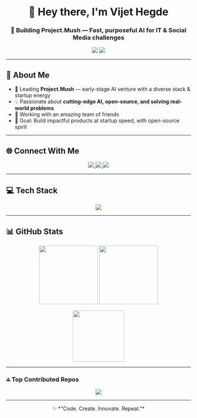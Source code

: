 <h1 align="center">👋 Hey there, I'm Vijet Hegde</h1>
<h3 align="center">🚀 Building Project.Mush — Fast, purposeful AI for IT & Social Media challenges</h3>

<p align="center">
  <img src="https://img.shields.io/badge/Status-Building%20cool%20stuff-ffb4a2?style=for-the-badge&logoColor=white">
  <img src="https://img.shields.io/badge/Focus-AI%20%7C%20Fullstack%20Dev-ffc6ff?style=for-the-badge&logoColor=white">
</p>

---

## 💫 About Me
- 🌱 Leading **Project.Mush** — early-stage AI venture with a diverse stack & startup energy  
- 💡 Passionate about **cutting-edge AI, open-source, and solving real-world problems**  
- 👥 Working with an amazing team of friends  
- 🎯 Goal: Build impactful products at startup speed, with open-source spirit  

---

## 🌐 Connect With Me
<p align="center">
  <a href="https://instagram.com/vijet_hegde_16">
    <img src="https://img.shields.io/badge/Instagram-ffadad?style=for-the-badge&logo=instagram&logoColor=white">
  </a>
  <a href="https://linkedin.com/in/vijet-hegde">
    <img src="https://img.shields.io/badge/LinkedIn-9bf6ff?style=for-the-badge&logo=linkedin&logoColor=white">
  </a>
  <a href="mailto:vijethegde604@gmail.com">
    <img src="https://img.shields.io/badge/Email-ffd6a5?style=for-the-badge&logo=gmail&logoColor=white">
  </a>
</p>

---

## 💻 Tech Stack
<p align="center">
  <img src="https://skillicons.dev/icons?i=c,cpp,python,go,js,java,html,css,bash,react,reactnative,nodejs,express,django,tailwind,vite,threejs,bootstrap,aws,gcp,firebase,mongodb,mysql,postgres,nginx,docker,kubernetes,git,github,gitlab,grafana,postman,raspberrypi&perline=10" />
</p>

---

## 📊 GitHub Stats
<p align="center">
  <img src="https://github-readme-stats.vercel.app/api?username=VijetHegde604&theme=radical&bg_color=30,ffb4a2,ffadad&title_color=fff&text_color=fff&hide_border=false&include_all_commits=false&count_private=true" height="160" />
  <img src="https://nirzak-streak-stats.vercel.app/?user=VijetHegde604&theme=radical&background=30,ffb4a2,ffadad&ring=fff&fire=fff&currStreakLabel=fff&hide_border=false" height="160" />
</p>

<p align="center">
  <img src="https://github-readme-stats.vercel.app/api/top-langs/?username=VijetHegde604&theme=radical&bg_color=30,ffb4a2,ffadad&title_color=fff&text_color=fff&hide_border=false&layout=compact" height="140" />
</p>

---

### 🔝 Top Contributed Repos
<p align="center">
  <img src="https://github-contributor-stats.vercel.app/api?username=VijetHegde604&limit=5&theme=radical&bg_color=30,ffb4a2,ffadad&title_color=fff&text_color=fff" />
</p>

---

<p align="center">✨ *"Code. Create. Innovate. Repeat."*</p>

